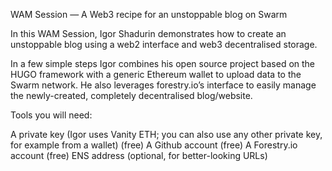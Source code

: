WAM Session — A Web3 recipe for an unstoppable blog on Swarm

In this WAM Session, Igor Shadurin demonstrates how to create an unstoppable blog using a web2 interface and web3 decentralised storage.

In a few simple steps Igor combines his open source project based on the HUGO framework with a generic Ethereum wallet to upload data to the Swarm network. He also leverages forestry.io’s interface to easily manage the newly-created, completely decentralised blog/website.

Tools you will need:

A private key (Igor uses Vanity ETH; you can also use any other private key, for example from a wallet) (free)
A Github account (free)
A Forestry.io account (free)
ENS address (optional, for better-looking URLs)
